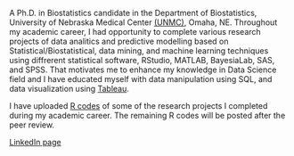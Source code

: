 A Ph.D. in Biostatistics candidate in the Department of Biostatistics, University of Nebraska Medical Center [(UNMC)](https://www.unmc.edu/publichealth/departments/biostatistics/), Omaha, NE. Throughout my academic career, I had opportunity to complete various research projects of data analitics and predictive modelling based on Statistical/Biostatistical, data mining, and machine learning techniques using diffrerent statistical software, RStudio, MATLAB, BayesiaLab, SAS, and SPSS. That motivates me to enhance my knowledge in Data Science field and I have educated myself with data manipulation using SQL, and data visualization using [Tableau](https://public.tableau.com/profile/nirosha.p.rathnayake#!/).
 
I have uploaded [R codes](https://github.com/niroshar/My-R-Codes) of some of the research projects I completed during my academic career. The remaining R codes will be posted after the peer review. 
 
[LinkedIn page](https://www.linkedin.com/in/nirosha-rathnayake-89501385/)
